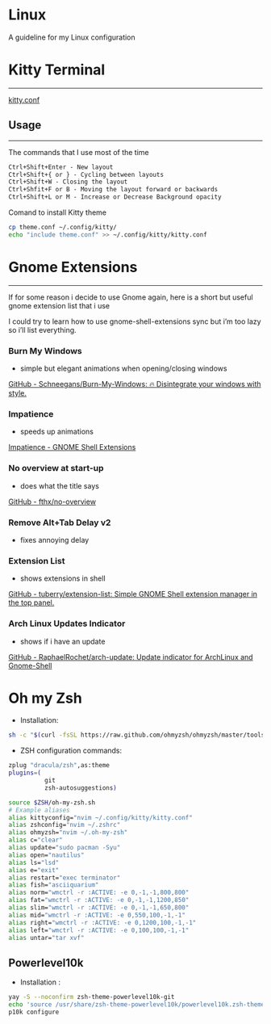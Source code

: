 # Linux

A guideline for my Linux configuration

# Kitty Terminal

---

[kitty.conf](Linux%2045edd/kitty.conf)

## Usage

---

The commands that I use most of the time

```markdown
Ctrl+Shift+Enter - New layout
Ctrl+Shift+{ or } - Cycling between layouts
Ctrl+Shift+W - Closing the layout
Ctrl+Shfit+F or B - Moving the layout forward or backwards
Ctrl+Shift+L or M - Increase or Decrease Background opacity
```

Comand to install Kitty theme

```bash
cp theme.conf ~/.config/kitty/
echo "include theme.conf" >> ~/.config/kitty/kitty.conf
```

# Gnome Extensions

---

If for some reason i decide to use Gnome again, here is a short but useful gnome extension list that i use

I could try to learn how to use gnome-shell-extensions sync but i’m too lazy so i’ll list everything.

### Burn My Windows

- simple but elegant animations when opening/closing windows

[GitHub - Schneegans/Burn-My-Windows: 🔥 Disintegrate your windows with style.](https://github.com/Schneegans/Burn-My-Windows)

### Impatience

- speeds up animations

[Impatience - GNOME Shell Extensions](https://extensions.gnome.org/extension/277/impatience/)

### No overview at start-up

- does what the title says

[GitHub - fthx/no-overview](https://github.com/fthx/no-overview)

### Remove Alt+Tab Delay v2

- fixes annoying delay

[](https://github.com/BjoernDaase/remove-alt-tab-delay)

### Extension List

- shows extensions in shell

[GitHub - tuberry/extension-list: Simple GNOME Shell extension manager in the top panel.](https://github.com/tuberry/extension-list)

### Arch Linux Updates Indicator

- shows if i have an update

[GitHub - RaphaelRochet/arch-update: Update indicator for ArchLinux and Gnome-Shell](https://github.com/RaphaelRochet/arch-update)

# Oh my Zsh

- Installation:

```bash
sh -c "$(curl -fsSL https://raw.github.com/ohmyzsh/ohmyzsh/master/tools/install.sh)"
```

- ZSH configuration commands:

```bash
zplug "dracula/zsh",as:theme
plugins=(
          git 
          zsh-autosuggestions)

source $ZSH/oh-my-zsh.sh
# Example aliases
alias kittyconfig="nvim ~/.config/kitty/kitty.conf"
alias zshconfig="nvim ~/.zshrc"
alias ohmyzsh="nvim ~/.oh-my-zsh"
alias c="clear"
alias update="sudo pacman -Syu"
alias open="nautilus"
alias ls="lsd"
alias e="exit"
alias restart="exec terminator"
alias fish="asciiquarium"
alias norm="wmctrl -r :ACTIVE: -e 0,-1,-1,800,800"
alias fat="wmctrl -r :ACTIVE: -e 0,-1,-1,1200,850"
alias slim="wmctrl -r :ACTIVE: -e 0,-1,-1,650,800"
alias mid="wmctrl -r :ACTIVE: -e 0,550,100,-1,-1"
alias right="wmctrl -r :ACTIVE: -e 0,1200,100,-1,-1"
alias left="wmctrl -r :ACTIVE: -e 0,100,100,-1,-1"
alias untar="tar xvf"
```

## Powerlevel10k

- Installation :

```bash
yay -S --noconfirm zsh-theme-powerlevel10k-git
echo 'source /usr/share/zsh-theme-powerlevel10k/powerlevel10k.zsh-theme' >>~/.zshrc
p10k configure
```
